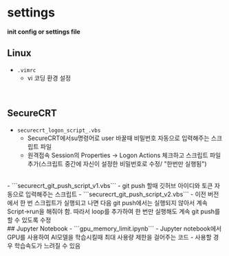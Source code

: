 # settings
**init config or settings file**

## Linux  
- ```.vimrc```  
	- vi 코딩 환경 설정  
<br>   

## SecureCRT  
- ```securecrt_logon_script_.vbs```    
	- SecureCRT에서su명령어로 user 바꿀때 비밀번호 자동으로 입력해주는 스크립트 파일  
	- 원격접속 Session의 Properties -> Logon Actions 체크하고 스크립트 파일 추가(스크립트 중간에 자신이 설정한 비밀번호로 수정/ "한번만 실행됨")   
<br>    
- ```securecrt_git_push_script_v1.vbs```   
	- git push 할때 깃허브 아이디와 토큰 자동으로 입력해주는 스크립트     
- ```securecrt_git_push_script_v2.vbs```     
	- 이전 버전에서 한 번 스크립트가 실행되고 나면 다음 git push에서는 실행되지 않아서 계속 Script->run을 해줘야 함. 따라서 loop를 추가하여 한 번만 실행해도 계속 git push를 할 수 있도록 수정    
<br>   
## Jupyter Notebook
- ```gpu_memory_limit.ipynb``` 
	- Jupyter notebook에서 GPU를 사용하여 AI모델을 학습시킬때 최대 사용량 제한을 걸어주는 코드
	- 사용할 경우 학습속도가 느려질 수 있음      